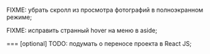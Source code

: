 FIXME: убрать скролл из просмотра фотографий в полноэкранном режиме;

FIXME: исправить странный hover на меню в aside;


=== 
[optional]
TODO: подумать о переносе проекта в React JS;